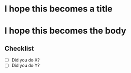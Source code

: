 # I hope this becomes a title
#
# I hope this becomes the body

## Checklist
- [ ] Did you do X?
- [ ] Did you do Y?
